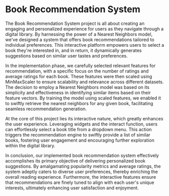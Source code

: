 # Book Recommendation System

The Book Recommendation System project is all about creating an engaging and personalized experience for users as they navigate through a digital library. By harnessing the power of a Nearest Neighbors model, we've designed a system that offers book recommendations tailored to individual preferences. This interactive platform empowers users to select a book they're interested in, and in return, it dynamically generates suggestions based on similar user tastes and preferences.

In the implementation phase, we carefully selected relevant features for recommendation, with a specific focus on the number of ratings and average ratings for each book. These features were then scaled using MinMaxScaler to ensure scalability and relevance across different datasets. The decision to employ a Nearest Neighbors model was based on its simplicity and effectiveness in identifying similar items based on their feature vectors. By training the model using scaled features, we enabled it to swiftly retrieve the nearest neighbors for any given book, facilitating seamless recommendation generation.

At the core of this project lies its interactive nature, which greatly enhances the user experience. Leveraging widgets and the interact function, users can effortlessly select a book title from a dropdown menu. This action triggers the recommendation engine to swiftly provide a list of similar books, fostering user engagement and encouraging further exploration within the digital library.

In conclusion, our implemented book recommendation system effectively accomplishes its primary objective of delivering personalized book suggestions. By amalgamating popularity metrics and average ratings, the system adeptly caters to diverse user preferences, thereby enriching the overall reading experience. Furthermore, the interactive features ensure that recommendations are finely tuned to align with each user's unique interests, ultimately enhancing user satisfaction and enjoyment.

